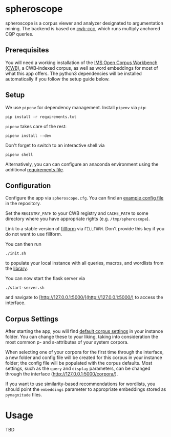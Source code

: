 # spheroscope #

spheroscope is a corpus viewer and analyzer designated to
argumentation mining. The backend is based on
[cwb-ccc](https://pypi.org/project/cwb-ccc/), which runs multiply
anchored CQP queries.

## Prerequisites ##
You will need a working installation of the [IMS Open Corpus Workbench
(CWB)](http://cwb.sourceforge.net/), a CWB-indexed corpus, as well as
word embeddings for most of what this app offers. The python3
dependencies will be installed automatically if you follow the setup
guide below.

## Setup ##
We use `pipenv` for dependency management. Install `pipenv` via `pip`:
	
	pip install -r requirements.txt

`pipenv` takes care of the rest:

	pipenv install --dev
	
Don't forget to switch to an interactive shell via

	pipenv shell

Alternatively, you can can configure an anaconda environment using the
additional [requirements file](requirements_anaconda.txt).

## Configuration ##
Configure the app via `spheroscope.cfg`. You can find an [example
config file](spheroscope_example.cfg) in the repository.

Set the `REGISTRY_PATH` to your CWB registry and `CACHE_PATH` to some
directory where you have appropriate rights (e.g. `/tmp/spheroscope`).

Link to a stable version of
[fillform](https://gitlab.com/mgttlinger/fillform/-/jobs) via
`FILLFORM`. Don't provide this key if you do not want to use fillform.

You can then run

	./init.sh
	
to populate your local instance with all queries, macros, and
wordlists from the [library](library/).

You can now start the flask server via

	./start-server.sh

and navigate to [http://127.0.0.1:5000/](http://127.0.0.1:5000/) to
access the interface.

## Corpus Settings ##
After starting the app, you will find [default corpus
settings](instance/corpus_defaults.cfg) in your instance folder. You
can change these to your liking, taking into consideration the most
common p- and s-attributes of your system corpora.

When selecting one of your corpora for the first time through the
interface, a new folder and config file will be created for this
corpus in your instance folder; the config file will be populated with
the corpus defaults. Most settings, such as the `query` and `display`
parameters, can be changed through the interface
(http://127.0.0.1:5000/corpora/).

If you want to use similarity-based recommendations for wordlists, you
should point the `embeddings` parameter to appropriate embeddings
stored as `pymagnitude` files.

# Usage

TBD
